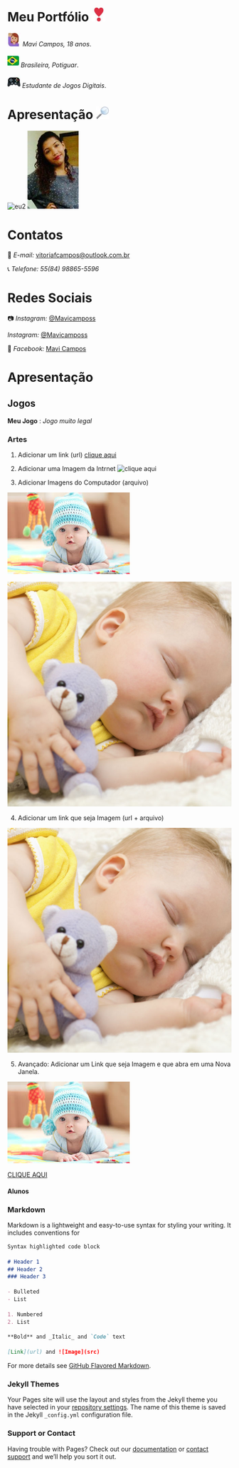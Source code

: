 # **Meu Portfólio** ![emojicor](emojicor.jpg)

![emojibon](emojibon.jpg) _Mavi Campos, 18 anos_.

![emojiban](emojiban.jpg) _Brasileira, Potiguar_.

![emojijoy](emojijoy.jpg) _Estudante de Jogos Digitais_.

#  **Apresentação** ![emojilupa](emojilupa.jpg)
![eu2](eu2.png)  ![eu](eu.jpg)
# Contatos 

:love_letter: *E-mail:* [vitoriafcampos@outlook.com.br](https://outlook.live.com/mail/inbox) 

:telephone_receiver: *Telefone:* _55(84) 98865-5596_

# Redes Sociais

:camera: *Instagram:* [@Mavicamposs](https://www.instagram.com/mavicamposs/?hl=pt-br)

*Instagram:* <a href="https://www.instagram.com/mavicamposs/?hl=pt-br" target="_blank"> @Mavicamposs </a>

:busts_in_silhouette: *Facebook:* [Mavi Campos](https://www.facebook.com/vitoria.campos3154)

# Apresentação


## Jogos

**Meu Jogo** : _Jogo muito legal_


### Artes
1. Adicionar um link (url)
[clique aqui](https://i.ytimg.com/vi/DSnbZUjIyAc/maxresdefault.jpg)


2. Adicionar uma Imagem da Intrnet
![clique aqui](https://i.ytimg.com/vi/DSnbZUjIyAc/maxresdefault.jpg)


3. Adicionar Imagens do Computador (arquivo)


![Imagem1](images.jpg)


![Imagem2](sleeping-baby-article.jpg)


4. Adicionar um link que seja Imagem (url + arquivo) 

[![Imagem2](sleeping-baby-article.jpg)](http://google.com)


5. Avançado: Adicionar um Link que seja Imagem e que abra em uma Nova Janela.

<a href="https://www.google.com.br/" target="_blank"> ![Imagem1](images.jpg) </a>


<a href="https://www.google.com.br/" target="_blank"> CLIQUE AQUI </a>

#### Alunos




### Markdown

Markdown is a lightweight and easy-to-use syntax for styling your writing. It includes conventions for

```markdown
Syntax highlighted code block

# Header 1
## Header 2
### Header 3

- Bulleted
- List

1. Numbered
2. List

**Bold** and _Italic_ and `Code` text

[Link](url) and ![Image](src)
```

For more details see [GitHub Flavored Markdown](https://guides.github.com/features/mastering-markdown/).

### Jekyll Themes

Your Pages site will use the layout and styles from the Jekyll theme you have selected in your [repository settings](https://github.com/MaviCampos/MaviCampos.github.io/settings). The name of this theme is saved in the Jekyll `_config.yml` configuration file.

### Support or Contact

Having trouble with Pages? Check out our [documentation](https://help.github.com/categories/github-pages-basics/) or [contact support](https://github.com/contact) and we’ll help you sort it out.
